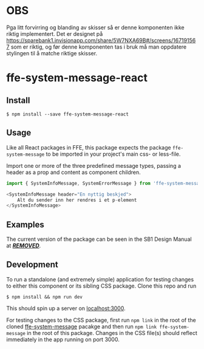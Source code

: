 # OBS
 
Pga litt forvirring og blanding av skisser så er denne komponenten ikke riktig implementert.
Det er designet på https://sparebank1.invisionapp.com/share/5W7NXA69B#/screens/167191567 som
er riktig, og før denne komponenten tas i bruk må man oppdatere stylingen til å matche riktige
skisser.


# ffe-system-message-react

## Install

```
$ npm install --save ffe-system-message-react
```

## Usage

Like all React packages in FFE, this package expects the package `ffe-system-message` to be imported in your project's main css- or less-file.

Import one or more of the three predefined message types, passing a header as a prop and content as component children.

```javascript
import { SystemInfoMessage, SystemErrorMessage } from 'ffe-system-message-react';

<SystemInfoMessage header="En nyttig beskjed">
    Alt du sender inn her rendres i et p-element
</SystemInfoMessage>
```

## Examples

The current version of the package can be seen in the SB1 Design Manual at [***REMOVED***](***REMOVED***).

## Development

To run a standalone (and extremely simple) application for testing changes to either this component or its sibling CSS package. Clone this repo and run
```
$ npm install && npm run dev
```
This should spin up a server on [localhost:3000](http://localhost:3000).

For testing changes to the CSS package, first run `npm link` in the root of the cloned [ffe-system-message](***REMOVED***) pacakge and then run `npm link ffe-system-message` in the root of this package. Changes in the CSS file(s) should reflect immediately in the app running on port 3000.
